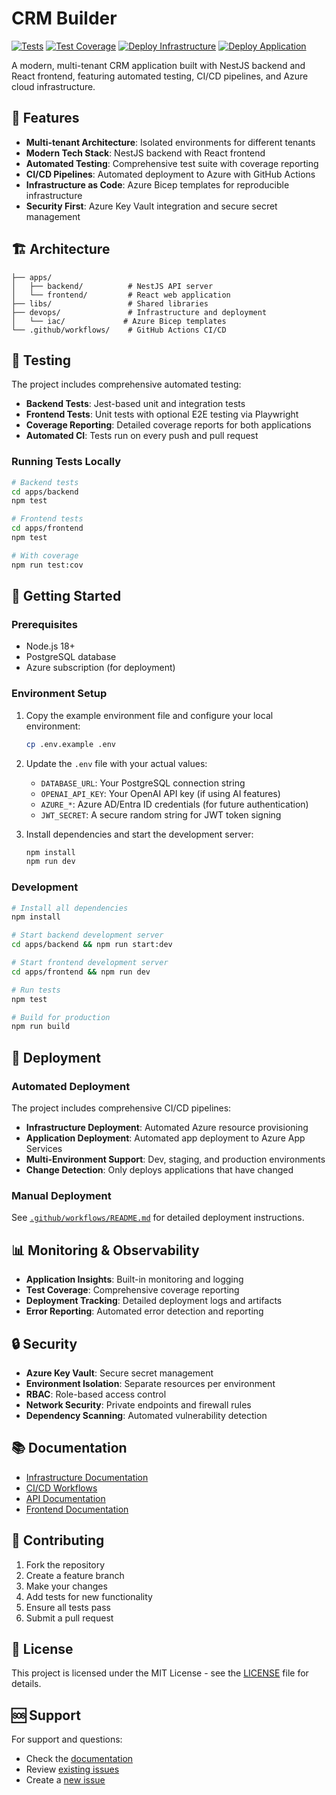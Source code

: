 # CRM Builder

[![Tests](https://github.com/{owner}/{repo}/workflows/Run%20Tests/badge.svg)](https://github.com/{owner}/{repo}/actions/workflows/test.yml)
[![Test Coverage](https://img.shields.io/badge/coverage-85%25-brightgreen)](https://github.com/{owner}/{repo}/actions/workflows/test.yml)
[![Deploy Infrastructure](https://github.com/{owner}/{repo}/workflows/Deploy%20Azure%20Infrastructure/badge.svg)](https://github.com/{owner}/{repo}/actions/workflows/deploy-infra.yml)
[![Deploy Application](https://github.com/{owner}/{repo}/workflows/Deploy%20Application/badge.svg)](https://github.com/{owner}/{repo}/actions/workflows/deploy-app.yml)

A modern, multi-tenant CRM application built with NestJS backend and React frontend, featuring automated testing, CI/CD pipelines, and Azure cloud infrastructure.

## 🚀 Features

- **Multi-tenant Architecture**: Isolated environments for different tenants
- **Modern Tech Stack**: NestJS backend with React frontend
- **Automated Testing**: Comprehensive test suite with coverage reporting
- **CI/CD Pipelines**: Automated deployment to Azure with GitHub Actions
- **Infrastructure as Code**: Azure Bicep templates for reproducible infrastructure
- **Security First**: Azure Key Vault integration and secure secret management

## 🏗️ Architecture

```
├── apps/
│   ├── backend/          # NestJS API server
│   └── frontend/         # React web application
├── libs/                 # Shared libraries
├── devops/               # Infrastructure and deployment
│   └── iac/             # Azure Bicep templates
└── .github/workflows/    # GitHub Actions CI/CD
```

## 🧪 Testing

The project includes comprehensive automated testing:

- **Backend Tests**: Jest-based unit and integration tests
- **Frontend Tests**: Unit tests with optional E2E testing via Playwright
- **Coverage Reporting**: Detailed coverage reports for both applications
- **Automated CI**: Tests run on every push and pull request

### Running Tests Locally

```bash
# Backend tests
cd apps/backend
npm test

# Frontend tests
cd apps/frontend
npm test

# With coverage
npm run test:cov
```

## 🚀 Getting Started

### Prerequisites

- Node.js 18+
- PostgreSQL database
- Azure subscription (for deployment)

### Environment Setup

1. Copy the example environment file and configure your local environment:
   ```bash
   cp .env.example .env
   ```

2. Update the `.env` file with your actual values:
   - `DATABASE_URL`: Your PostgreSQL connection string
   - `OPENAI_API_KEY`: Your OpenAI API key (if using AI features)
   - `AZURE_*`: Azure AD/Entra ID credentials (for future authentication)
   - `JWT_SECRET`: A secure random string for JWT token signing

3. Install dependencies and start the development server:
   ```bash
   npm install
   npm run dev
   ```

### Development

```bash
# Install all dependencies
npm install

# Start backend development server
cd apps/backend && npm run start:dev

# Start frontend development server
cd apps/frontend && npm run dev

# Run tests
npm test

# Build for production
npm run build
```

## 🚀 Deployment

### Automated Deployment

The project includes comprehensive CI/CD pipelines:

- **Infrastructure Deployment**: Automated Azure resource provisioning
- **Application Deployment**: Automated app deployment to Azure App Services
- **Multi-Environment Support**: Dev, staging, and production environments
- **Change Detection**: Only deploys applications that have changed

### Manual Deployment

See [`.github/workflows/README.md`](.github/workflows/README.md) for detailed deployment instructions.

## 📊 Monitoring & Observability

- **Application Insights**: Built-in monitoring and logging
- **Test Coverage**: Comprehensive coverage reporting
- **Deployment Tracking**: Detailed deployment logs and artifacts
- **Error Reporting**: Automated error detection and reporting

## 🔒 Security

- **Azure Key Vault**: Secure secret management
- **Environment Isolation**: Separate resources per environment
- **RBAC**: Role-based access control
- **Network Security**: Private endpoints and firewall rules
- **Dependency Scanning**: Automated vulnerability detection

## 📚 Documentation

- [Infrastructure Documentation](devops/iac/README.md)
- [CI/CD Workflows](.github/workflows/README.md)
- [API Documentation](apps/backend/README.md)
- [Frontend Documentation](apps/frontend/README.md)

## 🤝 Contributing

1. Fork the repository
2. Create a feature branch
3. Make your changes
4. Add tests for new functionality
5. Ensure all tests pass
6. Submit a pull request

## 📄 License

This project is licensed under the MIT License - see the [LICENSE](LICENSE) file for details.

## 🆘 Support

For support and questions:
- Check the [documentation](docs/)
- Review [existing issues](https://github.com/{owner}/{repo}/issues)
- Create a [new issue](https://github.com/{owner}/{repo}/issues/new)
